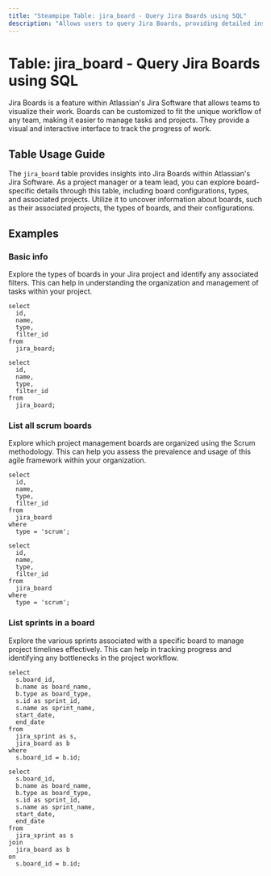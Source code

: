 ```yaml
---
title: "Steampipe Table: jira_board - Query Jira Boards using SQL"
description: "Allows users to query Jira Boards, providing detailed insights into board configurations, types, and associated projects."
---
```


# Table: jira_board - Query Jira Boards using SQL

Jira Boards is a feature within Atlassian's Jira Software that allows teams to visualize their work. Boards can be customized to fit the unique workflow of any team, making it easier to manage tasks and projects. They provide a visual and interactive interface to track the progress of work.

## Table Usage Guide

The `jira_board` table provides insights into Jira Boards within Atlassian's Jira Software. As a project manager or a team lead, you can explore board-specific details through this table, including board configurations, types, and associated projects. Utilize it to uncover information about boards, such as their associated projects, the types of boards, and their configurations.

## Examples

### Basic info
Explore the types of boards in your Jira project and identify any associated filters. This can help in understanding the organization and management of tasks within your project.

```sql+postgres
select
  id,
  name,
  type,
  filter_id
from
  jira_board;
```

```sql+sqlite
select
  id,
  name,
  type,
  filter_id
from
  jira_board;
```

### List all scrum boards
Explore which project management boards are organized using the Scrum methodology. This can help you assess the prevalence and usage of this agile framework within your organization.

```sql+postgres
select
  id,
  name,
  type,
  filter_id
from
  jira_board
where
  type = 'scrum';
```

```sql+sqlite
select
  id,
  name,
  type,
  filter_id
from
  jira_board
where
  type = 'scrum';
```

### List sprints in a board
Explore the various sprints associated with a specific board to manage project timelines effectively. This can help in tracking progress and identifying any bottlenecks in the project workflow.

```sql+postgres
select
  s.board_id,
  b.name as board_name,
  b.type as board_type,
  s.id as sprint_id,
  s.name as sprint_name,
  start_date,
  end_date
from
  jira_sprint as s,
  jira_board as b
where
  s.board_id = b.id;
```

```sql+sqlite
select
  s.board_id,
  b.name as board_name,
  b.type as board_type,
  s.id as sprint_id,
  s.name as sprint_name,
  start_date,
  end_date
from
  jira_sprint as s
join
  jira_board as b
on
  s.board_id = b.id;
```